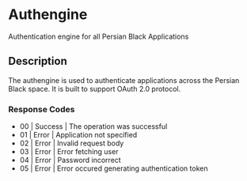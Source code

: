 # Authengine

Authentication engine for all Persian Black Applications

## Description

The authengine is used to authenticate applications across the Persian Black space. It is built to support OAuth 2.0 protocol.

### Response Codes

+ 00 | Success | The operation was successful
+ 01 | Error   | Application not specified
+ 02 | Error   | Invalid request body
+ 03 | Error   | Error fetching user
+ 04 | Error   | Password incorrect
+ 05 | Error   | Error occured generating authentication token
